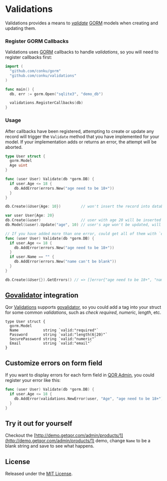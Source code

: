 # Validations

Validations provides a means to [_validate_](https://en.wikipedia.org/wiki/Data_validation) [GORM](https://github.com/conku/gorm) models when creating and updating them.

### Register GORM Callbacks

Validations uses [GORM](https://github.com/conku/gorm) callbacks to handle _validations_, so you will need to register callbacks first:

```go
import (
  "github.com/conku/gorm"
  "github.com/conku/validations"
)

func main() {
  db, err := gorm.Open("sqlite3", "demo_db")

  validations.RegisterCallbacks(db)
}
```

### Usage

After callbacks have been registered, attempting to create or update any record will trigger the `Validate` method that you have implemented for your model. If your implementation adds or returns an error, the attempt will be aborted.

```go
type User struct {
  gorm.Model
  Age uint
}

func (user User) Validate(db *gorm.DB) {
  if user.Age <= 18 {
    db.AddError(errors.New("age need to be 18+"))
  }
}

db.Create(&User{Age: 10})         // won't insert the record into database, as the `Validate` method will return error

var user User{Age: 20}
db.Create(&user)                  // user with age 20 will be inserted into database
db.Model(&user).Update("age", 10) // user's age won't be updated, will return error `age need to be 18+`

// If you have added more than one error, could get all of them with `db.GetErrors()`
func (user User) Validate(db *gorm.DB) {
  if user.Age <= 18 {
    db.AddError(errors.New("age need to be 18+"))
  }
  if user.Name == "" {
    db.AddError(errors.New("name can't be blank"))
  }
}

db.Create(&User{}).GetErrors() // => []error{"age need to be 18+", "name can't be blank"}
```

## [Govalidator](https://github.com/asaskevich/govalidator) integration

Qor [Validations](https://github.com/conku/validations) supports [govalidator](https://github.com/asaskevich/govalidator), so you could add a tag into your struct for some common _validations_, such as _check required_, _numeric_, _length_, etc.

```
type User struct {
  gorm.Model
  Name           string `valid:"required"`
  Password       string `valid:"length(6|20)"`
  SecurePassword string `valid:"numeric"`
  Email          string `valid:"email"`
}
```

## Customize errors on form field

If you want to display errors for each form field in [QOR Admin](http://github.com/conku/admin), you could register your error like this:

```go
func (user User) Validate(db *gorm.DB) {
  if user.Age <= 18 {
    db.AddError(validations.NewError(user, "Age", "age need to be 18+"))
  }
}
```

## Try it out for yourself

Checkout the [http://demo.getqor.com/admin/products/1](http://demo.getqor.com/admin/products/1) demo, change `Name` to be a blank string and save to see what happens.

## License

Released under the [MIT License](http://opensource.org/licenses/MIT).
